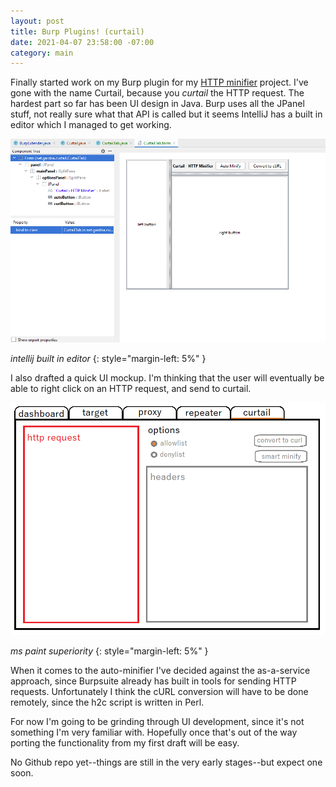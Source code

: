 ```yaml
---
layout: post
title: Burp Plugins! (curtail)
date: 2021-04-07 23:58:00 -07:00
category: main
---
```


Finally started work on my Burp plugin for my [HTTP minifier](/2021/04/05/bb-and-http/) project. I've gone with the name Curtail, because you _curtail_ the HTTP request. The hardest part so far has been UI design in Java. Burp uses all the JPanel stuff, not really sure what that API is called but it seems IntelliJ has a built in editor which I managed to get working.

![intellij editor](/assets/img/2021-04-07-curtail-minifier/intellij.png)

_intellij built in editor_
{: style="margin-left: 5%" }

I also drafted a quick UI mockup. I'm thinking that the user will eventually be able to right click on an HTTP request, and send to curtail.

![the mockup](/assets/img/2021-04-07-curtail-minifier/mockup.png)

_ms paint superiority_
{: style="margin-left: 5%" }

When it comes to the auto-minifier I've decided against the as-a-service approach, since Burpsuite already has built in tools for sending HTTP requests. Unfortunately I think the cURL conversion will have to be done remotely, since the h2c script is written in Perl.

For now I'm going to be grinding through UI development, since it's not something I'm very familiar with. Hopefully once that's out of the way porting the functionality from my first draft will be easy.

No Github repo yet--things are still in the very early stages--but expect one soon.
